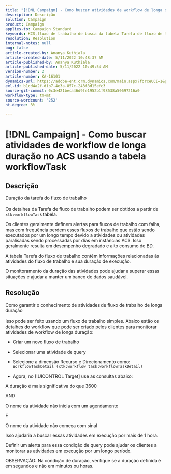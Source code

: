 ```yaml
---
title: "[!DNL Campaign] - Como buscar atividades de workflow de longa duração no ACS usando a tabela workflowTask"
description: Descrição
solution: Campaign
product: Campaign
applies-to: Campaign Standard
keywords: KCS,fluxo de trabalho de busca da tabela Tarefa de fluxo de trabalho de longa execução
resolution: Resolution
internal-notes: null
bug: false
article-created-by: Ananya Kuthiala
article-created-date: 5/11/2022 10:48:37 AM
article-published-by: Ananya Kuthiala
article-published-date: 5/11/2022 10:49:54 AM
version-number: 2
article-number: KA-16101
dynamics-url: https://adobe-ent.crm.dynamics.com/main.aspx?forceUCI=1&pagetype=entityrecord&etn=knowledgearticle&id=d72bffe3-17d1-ec11-a7b5-0022480a8e40
exl-id: b1cd4a2f-d1b7-4e3a-857c-243f8d15efc3
source-git-commit: 0c3e421beca46d9fe1952b1f98538a50697216a0
workflow-type: tm+mt
source-wordcount: '252'
ht-degree: 3%

---
```


# [!DNL Campaign] - Como buscar atividades de workflow de longa duração no ACS usando a tabela workflowTask

## Descrição

Duração da tarefa do fluxo de trabalho<br><br>
Os detalhes da Tarefa de fluxo de trabalho podem ser obtidos a partir de `xtk:workflowTask` tabela.

Os clientes geralmente definem alertas para fluxos de trabalho com falha, mas com frequência perdem esses fluxos de trabalho que estão sendo executados por um longo tempo devido a atividades ou atividades paralisadas sendo processadas por dias em instâncias ACS.
Isso geralmente resulta em desempenho degradado e alto consumo de BD.


A tabela Tarefa do fluxo de trabalho contém informações relacionadas às atividades do fluxo de trabalho e sua duração de execução.

O monitoramento da duração das atividades pode ajudar a superar essas situações e ajudar a manter um banco de dados saudável.


## Resolução

Como garantir o conhecimento de atividades de fluxo de trabalho de longa duração<br><br>
Isso pode ser feito usando um fluxo de trabalho simples. Abaixo estão os detalhes do workflow que pode ser criado pelos clientes para monitorar atividades de workflow de longa duração:

- Criar um novo fluxo de trabalho

- Selecionar uma atividade de query

- Selecione a dimensão Recurso e Direcionamento como: `WorkflowTaskDetail (xtk:workflow task:workflowTaskDetail)`

- Agora, no [!UICONTROL Target] use as consultas abaixo:

A duração é mais significativa do que 3600

AND

O nome da atividade não inicia com um agendamento

E

O nome da atividade não começa com sinal



Isso ajudaria a buscar essas atividades em execução por mais de 1 hora.

Definir um alerta para essa condição de query pode ajudar os clientes a monitorar as atividades em execução por um longo período.

OBSERVAÇÃO: Na condição de duração, verifique se a duração definida é em segundos e não em minutos ou horas.

